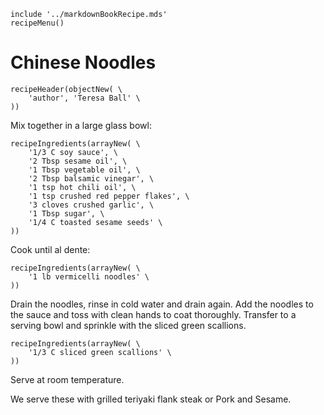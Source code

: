 ~~~ markdown-script
include '../markdownBookRecipe.mds'
recipeMenu()
~~~

# Chinese Noodles

~~~ markdown-script
recipeHeader(objectNew( \
    'author', 'Teresa Ball' \
))
~~~

Mix together in a large glass bowl:

~~~ markdown-script
recipeIngredients(arrayNew( \
    '1/3 C soy sauce', \
    '2 Tbsp sesame oil', \
    '1 Tbsp vegetable oil', \
    '2 Tbsp balsamic vinegar', \
    '1 tsp hot chili oil', \
    '1 tsp crushed red pepper flakes', \
    '3 cloves crushed garlic', \
    '1 Tbsp sugar', \
    '1/4 C toasted sesame seeds' \
))
~~~

Cook until al dente:

~~~ markdown-script
recipeIngredients(arrayNew( \
    '1 lb vermicelli noodles' \
))
~~~

Drain the noodles, rinse in cold water and drain again. Add the noodles to the sauce and toss with
clean hands to coat thoroughly. Transfer to a serving bowl and sprinkle with the sliced green
scallions.

~~~ markdown-script
recipeIngredients(arrayNew( \
    '1/3 C sliced green scallions' \
))
~~~

Serve at room temperature.

We serve these with grilled teriyaki flank steak or Pork and Sesame.
